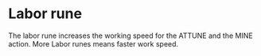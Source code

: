 # Labor rune

The labor rune increases the working speed for the ATTUNE and the MINE action. More Labor runes means faster work speed.
